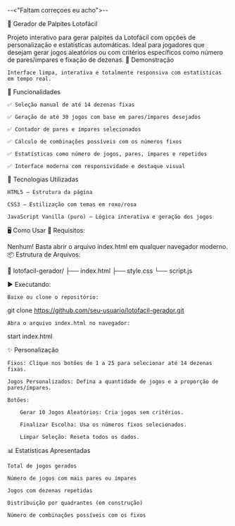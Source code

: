 --<"Faltam correçoes eu acho">--

🎯 Gerador de Palpites Lotofácil

Projeto interativo para gerar palpites da Lotofácil com opções de personalização e estatísticas automáticas. Ideal para jogadores que desejam gerar jogos aleatórios ou com critérios específicos como número de pares/ímpares e fixação de dezenas.
📸 Demonstração

    Interface limpa, interativa e totalmente responsiva com estatísticas em tempo real.

🚀 Funcionalidades

    ✅ Seleção manual de até 14 dezenas fixas

    ✅ Geração de até 30 jogos com base em pares/ímpares desejados

    ✅ Contador de pares e ímpares selecionados

    ✅ Cálculo de combinações possíveis com os números fixos

    ✅ Estatísticas como número de jogos, pares, ímpares e repetidos

    ✅ Interface moderna com responsividade e destaque visual

🧰 Tecnologias Utilizadas

    HTML5 – Estrutura da página

    CSS3 – Estilização com temas em roxo/rosa

    JavaScript Vanilla (puro) – Lógica interativa e geração dos jogos

🖥️ Como Usar
🔧 Requisitos:

Nenhum! Basta abrir o arquivo index.html em qualquer navegador moderno.
📦 Estrutura de Arquivos:

📁 lotofacil-gerador/
├── index.html
├── style.css
└── script.js

▶️ Executando:

    Baixe ou clone o repositório:

git clone https://github.com/seu-usuario/lotofacil-gerador.git

    Abra o arquivo index.html no navegador:

start index.html

✨ Personalização

    Fixos: Clique nos botões de 1 a 25 para selecionar até 14 dezenas fixas.

    Jogos Personalizados: Defina a quantidade de jogos e a proporção de pares/ímpares.

    Botões:

        Gerar 10 Jogos Aleatórios: Cria jogos sem critérios.

        Finalizar Escolha: Usa os números fixos selecionados.

        Limpar Seleção: Reseta todos os dados.

📊 Estatísticas Apresentadas

    Total de jogos gerados

    Número de jogos com mais pares ou ímpares

    Jogos com dezenas repetidas

    Distribuição por quadrantes (em construção)

    Número de combinações possíveis com os fixos

